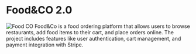 # Food&CO 2.0
![Food CO](https://github.com/user-attachments/assets/575b515d-b67d-4c8e-82e3-3341a2581995)
Food&Co is a food ordering platform that allows users to browse restaurants, add food items to their cart, and place orders online. The project includes features like user authentication, cart management, and payment integration with Stripe.
